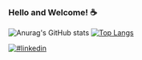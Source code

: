 ### Hello and Welcome! ☕

![Anurag's GitHub stats](https://github-readme-stats.vercel.app/api?username=herick-develop&show_icons=true&theme=radical&rank_icon=github)
[![Top Langs](https://github-readme-stats.vercel.app/api/top-langs/?username=herick-develop&layout=compact&theme=radical)](https://www.linkedin.com/in/herick-lucas/)

[![#linkedin](https://img.shields.io/badge/LinkedIn-0077B5?style=for-the-badge&logo=linkedin&logoColor=white)](https://www.linkedin.com/in/herick-lucas/)
